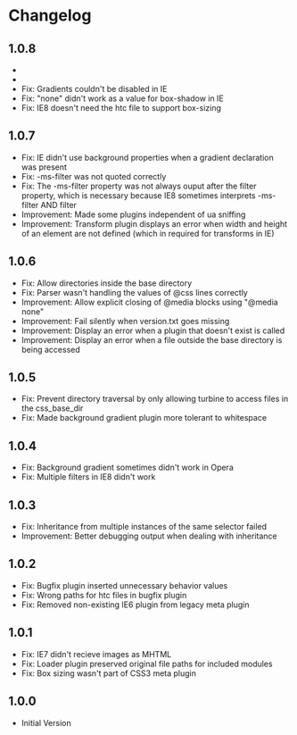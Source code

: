 Changelog
=========


1.0.8
-----
  - 
  - 
  - Fix: Gradients couldn't be disabled in IE
  - Fix: "none" didn't work as a value for box-shadow in IE
  - Fix: IE8 doesn't need the htc file to support box-sizing


1.0.7
-----
  - Fix: IE didn't use background properties when a gradient declaration was present
  - Fix: -ms-filter was not quoted correctly
  - Fix: The -ms-filter property was not always ouput after the filter property, which is necessary because IE8 sometimes interprets -ms-filter AND filter
  - Improvement: Made some plugins independent of ua sniffing
  - Improvement: Transform plugin displays an error when width and height of an element are not defined (which in required for transforms in IE)


1.0.6
-----
  - Fix: Allow directories inside the base directory
  - Fix: Parser wasn't handling the values of @css lines correctly
  - Improvement: Allow explicit closing of @media blocks using "@media none"
  - Improvement: Fail silently when version.txt goes missing
  - Improvement: Display an error when a plugin that doesn't exist is called
  - Improvement: Display an error when a file outside the base directory is being accessed


1.0.5
-----
  - Fix: Prevent directory traversal by only allowing turbine to access files in the css_base_dir
  - Fix: Made background gradient plugin more tolerant to whitespace


1.0.4
-----
  - Fix: Background gradient sometimes didn't work in Opera
  - Fix: Multiple filters in IE8 didn't work


1.0.3
-----
  - Fix: Inheritance from multiple instances of the same selector failed
  - Improvement: Better debugging output when dealing with inheritance


1.0.2
-----
  - Fix: Bugfix plugin inserted unnecessary behavior values
  - Fix: Wrong paths for htc files in bugfix plugin
  - Fix: Removed non-existing IE6 plugin from legacy meta plugin


1.0.1
-----
  - Fix: IE7 didn't recieve images as MHTML
  - Fix: Loader plugin preserved original file paths for included modules
  - Fix: Box sizing wasn't part of CSS3 meta plugin


1.0.0
-----
  - Initial Version
